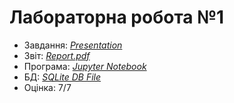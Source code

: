 # Лабораторна робота №1

- Завдання: [*Presentation*](./Task.pdf)
- Звіт: [*Report.pdf*](./Report.pdf)
- Програма: [*Jupyter Notebook*](./Notebook.py)
- БД: [*SQLite DB File*](./data/cereals-1.db)
- Оцінка: 7/7